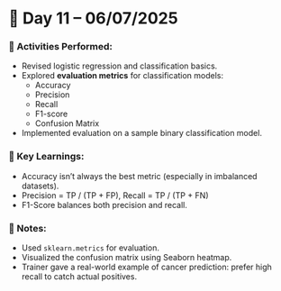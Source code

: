 # 📘 Day 11 – 06/07/2025

### 📅 Activities Performed:
- Revised logistic regression and classification basics.
- Explored **evaluation metrics** for classification models:
  - Accuracy
  - Precision
  - Recall
  - F1-score
  - Confusion Matrix
- Implemented evaluation on a sample binary classification model.

### 🧠 Key Learnings:
- Accuracy isn’t always the best metric (especially in imbalanced datasets).
- Precision = TP / (TP + FP), Recall = TP / (TP + FN)
- F1-Score balances both precision and recall.

### 📝 Notes:
- Used `sklearn.metrics` for evaluation.
- Visualized the confusion matrix using Seaborn heatmap.
- Trainer gave a real-world example of cancer prediction: prefer high recall to catch actual positives.
